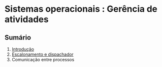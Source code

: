 # [](#header-1) Sistemas operacionais : Gerência de atividades

## [](#header-2) Sumário

1. [Introdução](introduction)
2. [Escalonamento e dispachador](scheduler)
3. Comunicação entre processos
